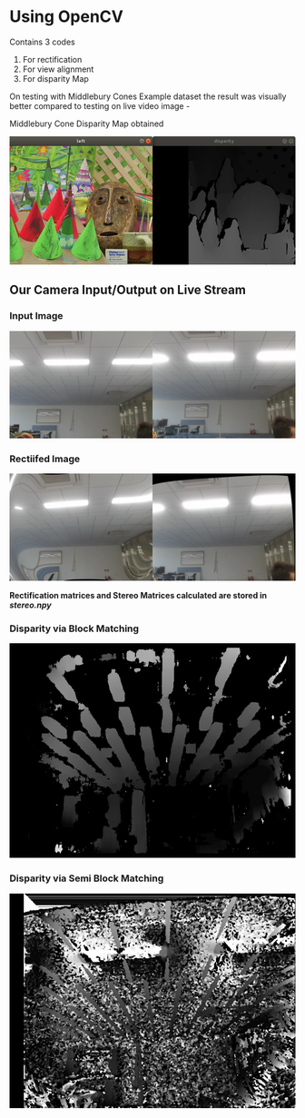 # Using OpenCV

Contains 3 codes

1. For rectification
2. For view alignment
3. For disparity Map


On testing with Middlebury Cones Example dataset the result was visually better compared to testing on live video image -

Middlebury Cone Disparity Map obtained

![opencv-cones-middlebury](pictures/asd.png)

## Our Camera Input/Output on Live Stream

### Input Image

![input-image](pictures/Actual.jpg)

### Rectiifed Image

![output-image](pictures/Recitified.jpg)

**Rectification matrices and Stereo Matrices calculated are stored in *stereo.npy***

### Disparity via Block Matching

![disparity-bm](pictures/StereoBM.jpg)

### Disparity via Semi Block Matching

![disparity-bm](pictures/StereoSBM.jpg)
